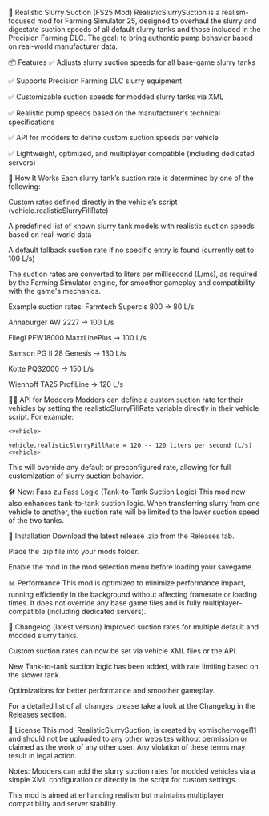 🚜 Realistic Slurry Suction (FS25 Mod)
RealisticSlurrySuction is a realism-focused mod for Farming Simulator 25, designed to overhaul the slurry and digestate suction speeds of all default slurry tanks and those included in the Precision Farming DLC. The goal: to bring authentic pump behavior based on real-world manufacturer data.

📦 Features
✅ Adjusts slurry suction speeds for all base-game slurry tanks

✅ Supports Precision Farming DLC slurry equipment

✅ Customizable suction speeds for modded slurry tanks via XML

✅ Realistic pump speeds based on the manufacturer's technical specifications

✅ API for modders to define custom suction speeds per vehicle

✅ Lightweight, optimized, and multiplayer compatible (including dedicated servers)

🔧 How It Works
Each slurry tank’s suction rate is determined by one of the following:

Custom rates defined directly in the vehicle’s script (vehicle.realisticSlurryFillRate)

A predefined list of known slurry tank models with realistic suction speeds based on real-world data

A default fallback suction rate if no specific entry is found (currently set to 100 L/s)

The suction rates are converted to liters per millisecond (L/ms), as required by the Farming Simulator engine, for smoother gameplay and compatibility with the game's mechanics.

Example suction rates:
Farmtech Supercis 800 → 80 L/s

Annaburger AW 2227 → 100 L/s

Fliegl PFW18000 MaxxLinePlus → 100 L/s

Samson PG II 28 Genesis → 130 L/s

Kotte PQ32000 → 150 L/s

Wienhoff TA25 ProfiLine → 120 L/s

👨‍💻 API for Modders
Modders can define a custom suction rate for their vehicles by setting the realisticSlurryFillRate variable directly in their vehicle script. For example:

````
<vehicle>
......
vehicle.realisticSlurryFillRate = 120 -- 120 liters per second (L/s)
<vehicle>
````
This will override any default or preconfigured rate, allowing for full customization of slurry suction behavior.

🛠️ New: Fass zu Fass Logic (Tank-to-Tank Suction Logic)
This mod now also enhances tank-to-tank suction logic. When transferring slurry from one vehicle to another, the suction rate will be limited to the lower suction speed of the two tanks.

📁 Installation
Download the latest release .zip from the Releases tab.

Place the .zip file into your mods folder.

Enable the mod in the mod selection menu before loading your savegame.

📊 Performance
This mod is optimized to minimize performance impact, running efficiently in the background without affecting framerate or loading times. It does not override any base game files and is fully multiplayer-compatible (including dedicated servers).

📝 Changelog (latest version)
Improved suction rates for multiple default and modded slurry tanks.

Custom suction rates can now be set via vehicle XML files or the API.

New Tank-to-tank suction logic has been added, with rate limiting based on the slower tank.

Optimizations for better performance and smoother gameplay.

For a detailed list of all changes, please take a look at the Changelog in the Releases section.

📄 License
This mod, RealisticSlurrySuction, is created by komischervogel11 and should not be uploaded to any other websites without permission or claimed as the work of any other user. Any violation of these terms may result in legal action.

Notes:
Modders can add the slurry suction rates for modded vehicles via a simple XML configuration or directly in the script for custom settings.

This mod is aimed at enhancing realism but maintains multiplayer compatibility and server stability.
